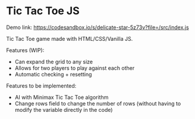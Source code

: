 # Tic Tac Toe JS
Demo link: https://codesandbox.io/s/delicate-star-5z73v?file=/src/index.js

Tic Tac Toe game made with HTML/CSS/Vanilla JS.

Features (WIP):
- Can expand the grid to any size
- Allows for two players to play against each other
- Automatic checking + resetting

Features to be implemented:
- AI with Minimax Tic Tac Toe algorithm
- Change rows field to change the number of rows (without having to modify the variable directly in the code)
